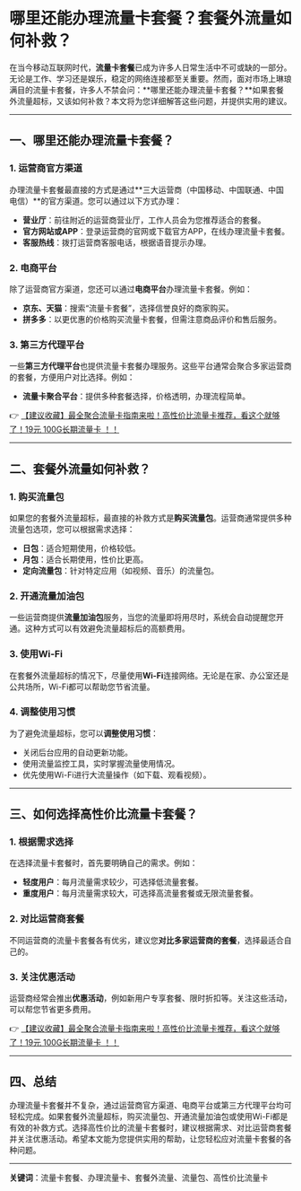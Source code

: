 # 哪里还能办理流量卡套餐？套餐外流量如何补救？

在当今移动互联网时代，**流量卡套餐**已成为许多人日常生活中不可或缺的一部分。无论是工作、学习还是娱乐，稳定的网络连接都至关重要。然而，面对市场上琳琅满目的流量卡套餐，许多人不禁会问：**哪里还能办理流量卡套餐？**如果套餐外流量超标，又该如何补救？本文将为您详细解答这些问题，并提供实用的建议。

---

## 一、哪里还能办理流量卡套餐？

### 1. 运营商官方渠道
办理流量卡套餐最直接的方式是通过**三大运营商（中国移动、中国联通、中国电信）**的官方渠道。您可以通过以下方式办理：
- **营业厅**：前往附近的运营商营业厅，工作人员会为您推荐适合的套餐。
- **官方网站或APP**：登录运营商的官网或下载官方APP，在线办理流量卡套餐。
- **客服热线**：拨打运营商客服电话，根据语音提示办理。

### 2. 电商平台
除了运营商官方渠道，您还可以通过**电商平台**办理流量卡套餐。例如：
- **京东、天猫**：搜索“流量卡套餐”，选择信誉良好的商家购买。
- **拼多多**：以更优惠的价格购买流量卡套餐，但需注意商品评价和售后服务。

### 3. 第三方代理平台
一些**第三方代理平台**也提供流量卡套餐办理服务。这些平台通常会聚合多家运营商的套餐，方便用户对比选择。例如：
- **流量卡聚合平台**：提供多种套餐选择，价格透明，办理流程简单。

👉 [【建议收藏】最全聚合流量卡指南来啦！高性价比流量卡推荐，看这个就够了！19元 100G长期流量卡 ！！](https://bit.ly/Liuliangka)

---

## 二、套餐外流量如何补救？

### 1. 购买流量包
如果您的套餐外流量超标，最直接的补救方式是**购买流量包**。运营商通常提供多种流量包选项，您可以根据需求选择：
- **日包**：适合短期使用，价格较低。
- **月包**：适合长期使用，性价比更高。
- **定向流量包**：针对特定应用（如视频、音乐）的流量包。

### 2. 开通流量加油包
一些运营商提供**流量加油包**服务，当您的流量即将用尽时，系统会自动提醒您开通。这种方式可以有效避免流量超标后的高额费用。

### 3. 使用Wi-Fi
在套餐外流量超标的情况下，尽量使用**Wi-Fi**连接网络。无论是在家、办公室还是公共场所，Wi-Fi都可以帮助您节省流量。

### 4. 调整使用习惯
为了避免流量超标，您可以**调整使用习惯**：
- 关闭后台应用的自动更新功能。
- 使用流量监控工具，实时掌握流量使用情况。
- 优先使用Wi-Fi进行大流量操作（如下载、观看视频）。

---

## 三、如何选择高性价比流量卡套餐？

### 1. 根据需求选择
在选择流量卡套餐时，首先要明确自己的需求。例如：
- **轻度用户**：每月流量需求较少，可选择低流量套餐。
- **重度用户**：每月流量需求较大，可选择高流量套餐或无限流量套餐。

### 2. 对比运营商套餐
不同运营商的流量卡套餐各有优劣，建议您**对比多家运营商的套餐**，选择最适合自己的。

### 3. 关注优惠活动
运营商经常会推出**优惠活动**，例如新用户专享套餐、限时折扣等。关注这些活动，可以帮您节省更多费用。

👉 [【建议收藏】最全聚合流量卡指南来啦！高性价比流量卡推荐，看这个就够了！19元 100G长期流量卡 ！！](https://bit.ly/Liuliangka)

---

## 四、总结

办理流量卡套餐并不复杂，通过运营商官方渠道、电商平台或第三方代理平台均可轻松完成。如果套餐外流量超标，购买流量包、开通流量加油包或使用Wi-Fi都是有效的补救方式。选择高性价比的流量卡套餐时，建议根据需求、对比运营商套餐并关注优惠活动。希望本文能为您提供实用的帮助，让您轻松应对流量卡套餐的各种问题。

---

**关键词**：流量卡套餐、办理流量卡、套餐外流量、流量包、高性价比流量卡